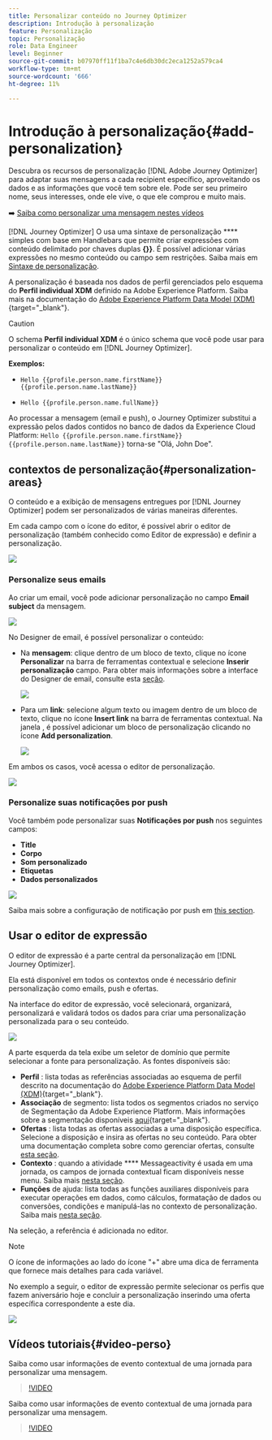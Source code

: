 ```yaml
---
title: Personalizar conteúdo no Journey Optimizer
description: Introdução à personalização
feature: Personalização
topic: Personalização
role: Data Engineer
level: Beginner
source-git-commit: b07970ff11f1ba7c4e6db30dc2eca1252a579ca4
workflow-type: tm+mt
source-wordcount: '666'
ht-degree: 11%

---
```


# Introdução à personalização{#add-personalization}

Descubra os recursos de personalização [!DNL Adobe Journey Optimizer] para adaptar suas mensagens a cada recipient específico, aproveitando os dados e as informações que você tem sobre ele. Pode ser seu primeiro nome, seus interesses, onde ele vive, o que ele comprou e muito mais.

➡️ [Saiba como personalizar uma mensagem nestes vídeos](#video-perso)

[!DNL Journey Optimizer] O usa uma sintaxe de personalização  **** simples com base em Handlebars que permite criar expressões com conteúdo delimitado por chaves duplas **{}}**. É possível adicionar várias expressões no mesmo conteúdo ou campo sem restrições. Saiba mais em [Sintaxe de personalização](personalization-syntax.md).

A personalização é baseada nos dados de perfil gerenciados pelo esquema do **Perfil individual XDM** definido na Adobe Experience Platform. Saiba mais na documentação do [Adobe Experience Platform Data Model (XDM)](https://experienceleague.adobe.com/docs/experience-platform/xdm/home.html?lang=pt-BR){target=&quot;_blank&quot;}.

>[!CAUTION]
>O schema **Perfil individual XDM** é o único schema que você pode usar para personalizar o conteúdo em [!DNL Journey Optimizer].

**Exemplos:**

* `Hello {{profile.person.name.firstName}} {{profile.person.name.lastName}}`

* `Hello {{profile.person.name.fullName}}`

Ao processar a mensagem (email e push), o Journey Optimizer substitui a expressão pelos dados contidos no banco de dados da Experience Cloud Platform:  `Hello {{profile.person.name.firstName}} {{profile.person.name.lastName}}` torna-se &quot;Olá, John Doe&quot;.


## contextos de personalização{#personalization-areas}

O conteúdo e a exibição de mensagens entregues por [!DNL Journey Optimizer] podem ser personalizados de várias maneiras diferentes.

Em cada campo com o ícone do editor, é possível abrir o editor de personalização (também conhecido como Editor de expressão) e definir a personalização.

![](assets/perso_icon.png)

### Personalize seus emails

Ao criar um email, você pode adicionar personalização no campo **Email subject** da mensagem.

![](assets/perso_subject.png)

No Designer de email, é possível personalizar o conteúdo:

* Na **mensagem**: clique dentro de um bloco de texto, clique no ícone **Personalizar** na barra de ferramentas contextual e selecione **Inserir personalização** campo. Para obter mais informações sobre a interface do Designer de email, consulte esta [seção](../design-emails.md).

   ![](assets/perso_insert.png)

* Para um **link**: selecione algum texto ou imagem dentro de um bloco de texto, clique no ícone **Insert link** na barra de ferramentas contextual. Na janela , é possível adicionar um bloco de personalização clicando no ícone **Add personalization**.

   ![](assets/perso_link.png)

Em ambos os casos, você acessa o editor de personalização.

![](assets/perso_ee.png)


### Personalize suas notificações por push

Você também pode personalizar suas **Notificações por push** nos seguintes campos:

* **Title**
* **Corpo**
* **Som personalizado**
* **Etiquetas**
* **Dados personalizados**

![](assets/perso_push.png)

Saiba mais sobre a configuração de notificação por push em [this section](../push-gs.md).

## Usar o editor de expressão

O editor de expressão é a parte central da personalização em [!DNL Journey Optimizer].

Ela está disponível em todos os contextos onde é necessário definir personalização como emails, push e ofertas.

Na interface do editor de expressão, você selecionará, organizará, personalizará e validará todos os dados para criar uma personalização personalizada para o seu conteúdo.

![](assets/perso_ee1.png)

A parte esquerda da tela exibe um seletor de domínio que permite selecionar a fonte para personalização. As fontes disponíveis são:

* **Perfil** : lista todas as referências associadas ao esquema de perfil descrito na documentação do  [Adobe Experience Platform Data Model (XDM)](https://experienceleague.adobe.com/docs/experience-platform/xdm/home.html){target=&quot;_blank&quot;}.
* **Associação**  de segmento: lista todos os segmentos criados no serviço de Segmentação da Adobe Experience Platform. Mais informações sobre a segmentação disponíveis [aqui](https://experienceleague.adobe.com/docs/experience-platform/segmentation/home.html?lang=en){target=&quot;_blank&quot;}.
* **Ofertas** : lista todas as ofertas associadas a uma disposição específica. Selecione a disposição e insira as ofertas no seu conteúdo. Para obter uma documentação completa sobre como gerenciar ofertas, consulte [esta seção](../deliver-personalized-offers.md).
* **Contexto** : quando a atividade  **** Messageactivity é usada em uma jornada, os campos de jornada contextual ficam disponíveis nesse menu. Saiba mais [nesta seção](personalization-use-case.md).
* **Funções**  de ajuda: lista todas as funções auxiliares disponíveis para executar operações em dados, como cálculos, formatação de dados ou conversões, condições e manipulá-las no contexto de personalização. Saiba mais [nesta seção](functions/functions.md).

Na seleção, a referência é adicionada no editor.

>[!NOTE]
>
>O ícone de informações ao lado do ícone &quot;+&quot; abre uma dica de ferramenta que fornece mais detalhes para cada variável.

No exemplo a seguir, o editor de expressão permite selecionar os perfis que fazem aniversário hoje e concluir a personalização inserindo uma oferta específica correspondente a este dia.

![](assets/perso_ee2.png)

## Vídeos tutoriais{#video-perso}

Saiba como usar informações de evento contextual de uma jornada para personalizar uma mensagem.

>[!VIDEO](https://video.tv.adobe.com/v/334165?quality=12)

Saiba como usar informações de evento contextual de uma jornada para personalizar uma mensagem.

>[!VIDEO](https://video.tv.adobe.com/v/334078?quality=12)
